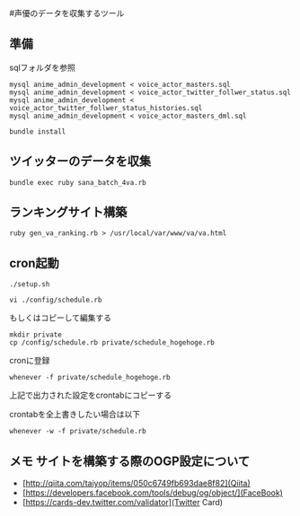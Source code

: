 #声優のデータを収集するツール

## 準備

sqlフォルダを参照

```
mysql anime_admin_development < voice_actor_masters.sql
mysql anime_admin_development < voice_actor_twitter_follwer_status.sql
mysql anime_admin_development < voice_actor_twitter_follwer_status_histories.sql
mysql anime_admin_development < voice_actor_masters_dml.sql
```


```
bundle install
```

## ツイッターのデータを収集

```
bundle exec ruby sana_batch_4va.rb
```

## ランキングサイト構築

```
ruby gen_va_ranking.rb > /usr/local/var/www/va/va.html
```

## cron起動

```
./setup.sh
```

```
vi ./config/schedule.rb
```

もしくはコピーして編集する

```
mkdir private
cp /config/schedule.rb private/schedule_hogehoge.rb
```

cronに登録
```
whenever -f private/schedule_hogehoge.rb
```

上記で出力された設定をcrontabにコピーする

crontabを全上書きしたい場合は以下

```
whenever -w -f private/schedule.rb 
```

## メモ サイトを構築する際のOGP設定について

- [http://qiita.com/taiyop/items/050c6749fb693dae8f82](Qiita)
- [https://developers.facebook.com/tools/debug/og/object/](FaceBook)
- [https://cards-dev.twitter.com/validator](Twitter Card)